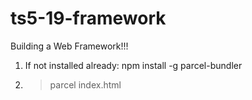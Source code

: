 # ts5-19-framework
Building a Web Framework!!!

1) If not installed already: npm install -g parcel-bundler

2) > parcel index.html